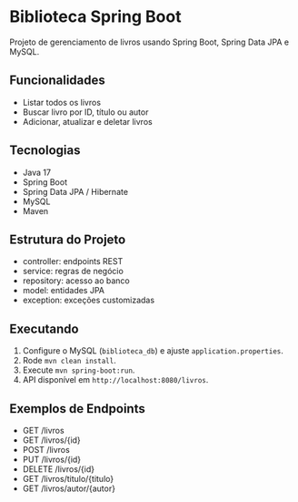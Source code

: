 # Biblioteca Spring Boot

Projeto de gerenciamento de livros usando Spring Boot, Spring Data JPA e MySQL.

## Funcionalidades
- Listar todos os livros
- Buscar livro por ID, título ou autor
- Adicionar, atualizar e deletar livros

## Tecnologias
- Java 17
- Spring Boot
- Spring Data JPA / Hibernate
- MySQL
- Maven

## Estrutura do Projeto
- controller: endpoints REST
- service: regras de negócio
- repository: acesso ao banco
- model: entidades JPA
- exception: exceções customizadas

## Executando
1. Configure o MySQL (`biblioteca_db`) e ajuste `application.properties`.
2. Rode `mvn clean install`.
3. Execute `mvn spring-boot:run`.
4. API disponível em `http://localhost:8080/livros`.

## Exemplos de Endpoints
- GET /livros
- GET /livros/{id}
- POST /livros
- PUT /livros/{id}
- DELETE /livros/{id}
- GET /livros/titulo/{titulo}
- GET /livros/autor/{autor}